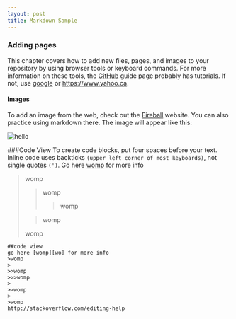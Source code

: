 ```yaml
---
layout: post
title: Markdown Sample
---
```


### Adding pages

This chapter covers how to add new files, pages, and images to your repository by using browser tools or keyboard commands. For more information on these tools, the [GitHub][ic] guide page probably has tutorials. If not, use [google][ok] or https://www.yahoo.ca. 

[ic]: https://guides.github.com/activities/hello-world/ "GitHub"
[ok]: https://www.google.ca "Google"

#### Images
To add an image from the web, check out the [Fireball][df] website. You can also practice using markdown there. The image will appear like this:

![hello](http://www.axialis.com/objects/ip_icon_04_data/icon-vista.ico "Hallo")

[df]: http://daringfireball.net/projects/markdown/dingus "Daring Fireball"

###Code View
To create code blocks, put four spaces before your text. Inline code uses backticks `(upper left corner of most keyboards)`, not single quotes `(')`. Go here [womp][womp] for more info

>womp
>
>>womp 
>>>womp  
>
>>womp
>
>womp  

[womp]: http://stackoverflow.com/editing-help "womp"


    ##code view
    go here [womp][wo] for more info
    >womp
    >
    >>womp 
    >>>womp  
    >
    >>womp
    >
    >womp  
    http://stackoverflow.com/editing-help 
